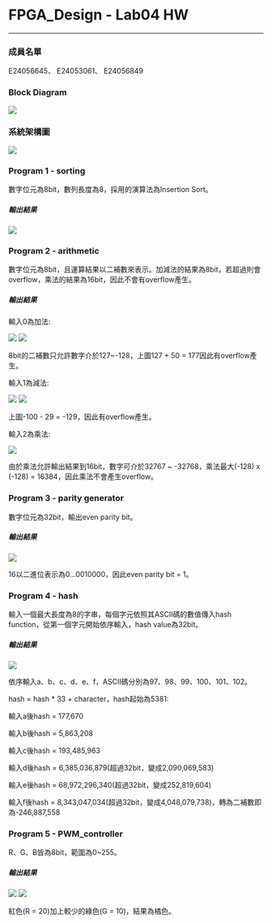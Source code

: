 
# FPGA_Design - Lab04 HW
---
### 成員名單
E24056645、 E24053061、 E24056849
### Block Diagram
![](images/Block_Diagram.png)

### 系統架構圖
![](images/System_Diagram.png)

### Program 1 - sorting
數字位元為8bit，數列長度為8，採用的演算法為Insertion Sort。

##### 輸出結果
![](images/001.png)

### Program 2 - arithmetic
數字位元為8bit，且運算結果以二補數來表示。加減法的結果為8bit，若超過則會overflow，乘法的結果為16bit，因此不會有overflow產生。

##### 輸出結果
輸入0為加法:

![](images/002_1.png)
![](images/002_2.png)

8bit的二補數只允許數字介於127~-128，上圖127 + 50 = 177因此有overflow產生。

輸入1為減法:

![](images/002_3.png)
![](images/002_4.png)

上圖-100 - 29 = -129，因此有overflow產生。

輸入2為乘法:

![](images/002_5.png)

由於乘法允許輸出結果到16bit，數字可介於32767 ~ -32768，乘法最大(-128) x (-128) = 16384，因此乘法不會產生overflow。

### Program 3 - parity generator
數字位元為32bit，輸出even parity bit。

##### 輸出結果
![](images/003.png)

16以二進位表示為0...0010000，因此even parity bit = 1。

### Program 4 - hash
輸入一個最大長度為8的字串，每個字元依照其ASCII碼的數值傳入hash function，從第一個字元開始依序輸入，hash value為32bit。

##### 輸出結果
![](images/004.png)

依序輸入a、b、c、d、e、f，ASCII碼分別為97、98、99、100、101、102。

hash = hash * 33 + character，hash起始為5381:

輸入a後hash = 177,670

輸入b後hash = 5,863,208

輸入c後hash = 193,485,963

輸入d後hash = 6,385,036,879(超過32bit，變成2,090,069,583)

輸入e後hash = 68,972,296,340(超過32bit，變成252,819,604)

輸入f後hash = 8,343,047,034(超過32bit，變成4,048,079,738)，轉為二補數即為-246,887,558

### Program 5 - PWM_controller
R、G、B皆為8bit，範圍為0~255。

##### 輸出結果
![](images/005_1.png)
![](images/005_2.png)

紅色(R = 20)加上較少的綠色(G = 10)，結果為橘色。
